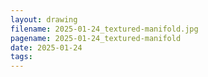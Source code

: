 ```yaml
---
layout: drawing
filename: 2025-01-24_textured-manifold.jpg
pagename: 2025-01-24_textured-manifold
date: 2025-01-24
tags:
---
```

